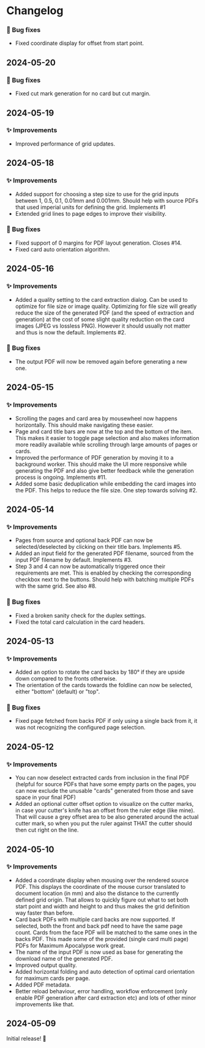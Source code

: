 # Changelog

### 🐛 Bug fixes

- Fixed coordinate display for offset from start point.

## 2024-05-20

### 🐛 Bug fixes

- Fixed cut mark generation for no card but cut margin.

## 2024-05-19

### ✨ Improvements

- Improved performance of grid updates.

## 2024-05-18

### ✨ Improvements

- Added support for choosing a step size to use for the grid inputs between 1, 0.5, 0.1, 0.01mm and 0.001mm. Should help with source PDFs that used imperial units for defining the grid. Implements #1
- Extended grid lines to page edges to improve their visibility.

### 🐛 Bug fixes

- Fixed support of 0 margins for PDF layout generation. Closes #14.
- Fixed card auto orientation algorithm.

## 2024-05-16

### ✨ Improvements

- Added a quality setting to the card extraction dialog. Can be used to optimize for file size or image quality. Optimizing for file size will greatly reduce the size of the generated PDF (and the speed of extraction and generation) at the cost of some slight quality reduction on the card images (JPEG vs lossless PNG). However it should usually not matter and thus is now the default. Implements #2.

### 🐛 Bug fixes

- The output PDF will now be removed again before generating a new one.

## 2024-05-15

### ✨ Improvements

- Scrolling the pages and card area by mousewheel now happens horizontally. This should make navigating these easier.
- Page and card title bars are now at the top and the bottom of the item. This makes it easier to toggle page selection and also makes information more readily available while scrolling through large amounts of pages or cards.
- Improved the performance of PDF generation by moving it to a background worker. This should make the UI more responsive while generating the PDF and also give better feedback while the generation process is ongoing. Implements #11.
- Added some basic deduplication while embedding the card images into the PDF. This helps to reduce the file size. One step towards solving #2.

## 2024-05-14

### ✨ Improvements

- Pages from source and optional back PDF can now be selected/deselected by clicking on their title bars. Implements #5.
- Added an input field for the generated PDF filename, sourced from the input PDF filename by default. Implements #3.
- Step 3 and 4 can now be automatically triggered once their requirements are met. This is enabled by checking the corresponding checkbox next to the buttons. Should help with batching multiple PDFs with the same grid. See also #8.

### 🐛 Bug fixes

- Fixed a broken sanity check for the duplex settings.
- Fixed the total card calculation in the card headers.

## 2024-05-13

### ✨ Improvements

- Added an option to rotate the card backs by 180° if they are upside down compared to the fronts otherwise.
- The orientation of the cards towards the foldline can now be selected, either "bottom" (default) or "top".

### 🐛 Bug fixes

- Fixed page fetched from backs PDF if only using a single back from it, it was not recognizing the configured page selection.

## 2024-05-12

### ✨ Improvements

- You can now deselect extracted cards from inclusion in the final PDF (helpful for source PDFs that have some empty parts on the pages, you can now exclude the unusable "cards" generated from those and save space in your final PDF)
- Added an optional cutter offset option to visualize on the cutter marks, in case your cutter's knife has an offset from the ruler edge (like mine). That will cause a grey offset area to be also generated around the actual cutter mark, so when you put the ruler against THAT the cutter should then cut right on the line.

## 2024-05-10

### ✨ Improvements

- Added a coordinate display when mousing over the rendered source PDF. This displays the coordinate of the mouse cursor translated to document location (in mm) and also the distance to the currently defined grid origin. That allows to quickly figure out what to set both start point and width and height to and thus makes the grid definition way faster than before.
- Card back PDFs with multiple card backs are now supported. If selected, both the front and back pdf need to have the same page count. Cards from the face PDF will be matched to the same ones in the backs PDF. This made some of the provided (single card multi page) PDFs for Maximum Apocalypse work great.
- The name of the input PDF is now used as base for generating the download name of the generated PDF.
- Improved output quality.
- Added horizontal folding and auto detection of optimal card orientation for maximum cards per page.
- Added PDF metadata.
- Better reload behaviour, error handling, workflow enforcement (only enable PDF generation after card extraction etc) and lots of other minor improvements like that.

## 2024-05-09

Initial release! 🎉
